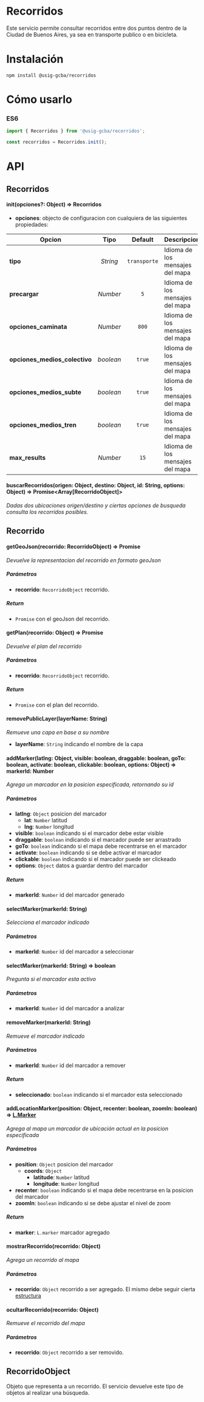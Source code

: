 # Recorridos

Este servicio permite consultar recorridos entre dos puntos dentro de la Ciudad de Buenos Aires,
ya sea en transporte publico o en bicicleta.

# Instalación

```
npm install @usig-gcba/recorridos
```

# Cómo usarlo

### ES6

```javascript
import { Recorridos } from '@usig-gcba/recorridos';

const recorridos = Recorridos.init();
```

# API

## Recorridos

#### init(opciones?: Object) => Recorridos

- **opciones**: objecto de configuracion con cualquiera de las siguientes propiedades:

| Opcion                        |   Tipo    |   Default    | Descripcion                     |
| ----------------------------- | :-------: | :----------: | :------------------------------ |
| **tipo**                      | _String_  | `transporte` | Idioma de los mensajes del mapa |
| **precargar**                 | _Number_  |     `5`      | Idioma de los mensajes del mapa |
| **opciones_caminata**         | _Number_  |    `800`     | Idioma de los mensajes del mapa |
| **opciones_medios_colectivo** | _boolean_ |    `true`    | Idioma de los mensajes del mapa |
| **opciones_medios_subte**     | _boolean_ |    `true`    | Idioma de los mensajes del mapa |
| **opciones_medios_tren**      | _boolean_ |    `true`    | Idioma de los mensajes del mapa |
| **max_results**               | _Number_  |     `15`     | Idioma de los mensajes del mapa |

#### buscarRecorridos(origen: Object, destino: Object, id: String, options: Object) => Promise<Array[RecorridoObject]>

_Dadas dos ubicaciones origen/destino y ciertas opciones de busqueda consulta los recorridos posibles._

## Recorrido

#### getGeoJson(recorrido: RecorridoObject) => Promise<GeoJson>

_Devuelve la representacion del recorrido en formato geoJson_

##### Parámetros

- **recorrido**: `RecorridoObject` recorrido.

##### Return

- `Promise` con el geoJson del recorrido.

#### getPlan(recorrido: Object) => Promise

_Devuelve el plan del recorrido_

##### Parámetros

- **recorrido**: `RecorridoObject` recorrido.

##### Return

- `Promise` con el plan del recorrido.

#### removePublicLayer(layerName: String)

_Remueve una capa en base a su nombre_

- **layerName**: `String` indicando el nombre de la capa

#### addMarker(latlng: Object, visible: boolean, draggable: boolean, goTo: boolean, activate: boolean, clickable: boolean, options: Object) => markerId: Number

_Agrega un marcador en la posicion especificada, retornando su id_

##### Parámetros

- **latlng**: `Object` posicion del marcador
  - **lat**: `Number` latitud
  - **lng**: `Number` longitud
- **visible**: `boolean` indicando si el marcador debe estar visible
- **draggable**: `boolean` indicando si el marcador puede ser arrastrado
- **goTo**: `boolean` indicando si el mapa debe recentrarse en el marcador
- **activate**: `boolean` indicando si se debe activar el marcador
- **clickable**: `boolean` indicando si el marcador puede ser clickeado
- **options**: `Object` datos a guardar dentro del marcador

##### Return

- **markerId**: `Number` id del marcador generado

#### selectMarker(markerId: String)

_Selecciona el marcador indicado_

##### Parámetros

- **markerId**: `Number` id del marcador a seleccionar

#### selectMarker(markerId: String) => boolean

_Pregunta si el marcador esta activo_

##### Parámetros

- **markerId**: `Number` id del marcador a analizar

#### removeMarker(markerId: String)

_Remueve el marcador indicado_

##### Parámetros

- **markerId**: `Number` id del marcador a remover

##### Return

- **seleccionado**: `boolean` indicando si el marcador esta seleccionado

#### addLocationMarker(position: Object, recenter: boolean, zoomIn: boolean) => [L.Marker](http://leafletjs.com/reference-1.3.0.html#marker)

_Agrega al mapa un marcador de ubicación actual en la posicion especificada_

##### Parámetros

- **position**: `Object` posicion del marcador
  - **coords**: `Object`
    - **latitude**: `Number` latitud
    - **longitude**: `Number` longitud
- **recenter**: `boolean` indicando si el mapa debe recentrarse en la posicion del marcador
- **zoomIn**: `boolean` indicando si se debe ajustar el nivel de zoom

##### Return

- **marker**: `L.marker` marcador agregado

#### mostrarRecorrido(recorrido: Object)

_Agrega un recorrido al mapa_

##### Parámetros

- **recorrido**: `Object` recorrido a ser agregado. El mismo debe seguir cierta [estructura](https://www.npmjs.com/package/@usig-gcba/recorridos)

#### ocultarRecorrido(recorrido: Object)

_Remueve el recorrido del mapa_

##### Parámetros

- **recorrido**: `Object` recorrido a ser removido.

## RecorridoObject

Objeto que representa a un recorrido. El servicio devuelve este tipo de objetos al realizar una búsqueda.

